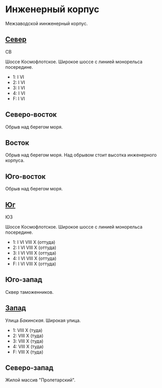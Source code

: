 # Инженерный корпус

Межзаводской иинженерный корпус.

## [Север](./590025.md)

СВ

Шоссе Космофлотское.
Широкое шоссе с линией монорельса посередине.

* 1:    I   VI
* 2:    I   VI
* 3:    I   VI
* 4:    I   VI
* F:    I   VI

## Северо-восток

Обрыв над берегом моря.

## Восток

Обрыв над берегом моря. Над обрывом стоит высотка инженерного корпуса.

## Юго-восток

Обрыв над берегом моря.

## [Юг](./590045.md)

ЮЗ

Шоссе Космофлотское.
Широкое шоссе с линией монорельса посередине.

* 1:    I   VI  VIII    X (оттуда)
* 2:    I   VI  VIII    X (оттуда)
* 3:    I   VI  VIII    X (оттуда)
* 4:    I   VI  VIII    X (оттуда)
* F:    I   VI  VIII    X (оттуда)

## Юго-запад

Сквер таможенников.

## [Запад](./560040.md)

Улица *Бакинская*.
Широкая улица.

* 1:    VIII    X (туда)
* 2:    VIII    X (туда)
* 3:    VIII    X (туда)
* 4:    VIII    X (туда)
* F:    VIII    X (туда)

## Северо-запад

Жилой массив "Пролетарский".
